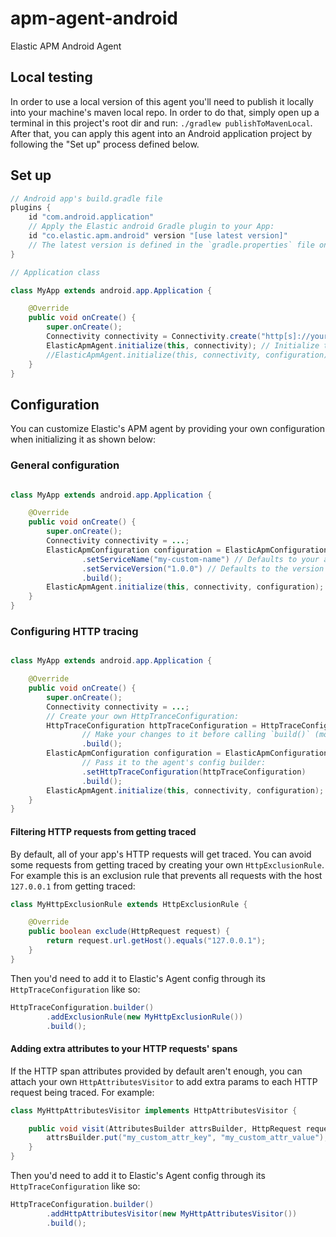 # apm-agent-android

Elastic APM Android Agent

## Local testing

In order to use a local version of this agent you'll need to publish it locally into your machine's
maven local repo. In order to do that, simply open up a terminal in this project's root dir and
run: `./gradlew publishToMavenLocal`. After that, you can apply this agent into an Android
application project by following the "Set up" process defined below.

## Set up

```groovy
// Android app's build.gradle file
plugins {
    id "com.android.application"
    // Apply the Elastic android Gradle plugin to your App:
    id "co.elastic.apm.android" version "[use latest version]"
    // The latest version is defined in the `gradle.properties` file on the root of this project.
}
```

```java
// Application class

class MyApp extends android.app.Application {

    @Override
    public void onCreate() {
        super.onCreate();
        Connectivity connectivity = Connectivity.create("http[s]://your.endpoint"); // .withAuthToken("your-auth-token");
        ElasticApmAgent.initialize(this, connectivity); // Initialize the Elastic APM agent once.
        //ElasticApmAgent.initialize(this, connectivity, configuration); optional with custom config.
    }
}
```

## Configuration

You can customize Elastic's APM agent by providing your own configuration when initializing it as
shown below:

### General configuration

```java

class MyApp extends android.app.Application {

    @Override
    public void onCreate() {
        super.onCreate();
        Connectivity connectivity = ...;
        ElasticApmConfiguration configuration = ElasticApmConfiguration.builder()
                .setServiceName("my-custom-name") // Defaults to your app's package name.
                .setServiceVersion("1.0.0") // Defaults to the version set in `android.defaultConfig.versionName` in your app's build.gradle file.
                .build();
        ElasticApmAgent.initialize(this, connectivity, configuration);
    }
}
```

### Configuring HTTP tracing

```java

class MyApp extends android.app.Application {

    @Override
    public void onCreate() {
        super.onCreate();
        Connectivity connectivity = ...;
        // Create your own HttpTranceConfiguration:
        HttpTraceConfiguration httpTraceConfiguration = HttpTraceConfiguration.builder()
                // Make your changes to it before calling `build()` (more details below).
                .build();
        ElasticApmConfiguration configuration = ElasticApmConfiguration.builder()
                // Pass it to the agent's config builder:
                .setHttpTraceConfiguration(httpTraceConfiguration)
                .build();
        ElasticApmAgent.initialize(this, connectivity, configuration);
    }
}
```

#### Filtering HTTP requests from getting traced

By default, all of your app's HTTP requests will get traced. You can avoid some requests from
getting traced by creating your own `HttpExclusionRule`. For example this is an exclusion rule that
prevents all requests with the host `127.0.0.1` from getting traced:

```java
class MyHttpExclusionRule extends HttpExclusionRule {

    @Override
    public boolean exclude(HttpRequest request) {
        return request.url.getHost().equals("127.0.0.1");
    }
}
```

Then you'd need to add it to Elastic's Agent config through its `HttpTraceConfiguration` like so:

```java
HttpTraceConfiguration.builder()
        .addExclusionRule(new MyHttpExclusionRule())
        .build();
```

#### Adding extra attributes to your HTTP requests' spans

If the HTTP span attributes provided by default aren't enough, you can attach your own
`HttpAttributesVisitor` to add extra params to each HTTP request being traced. For example:

```java
class MyHttpAttributesVisitor implements HttpAttributesVisitor {

    public void visit(AttributesBuilder attrsBuilder, HttpRequest request) {
        attrsBuilder.put("my_custom_attr_key", "my_custom_attr_value");
    }
}
```

Then you'd need to add it to Elastic's Agent config through its `HttpTraceConfiguration` like so:

```java
HttpTraceConfiguration.builder()
        .addHttpAttributesVisitor(new MyHttpAttributesVisitor())
        .build();
```

